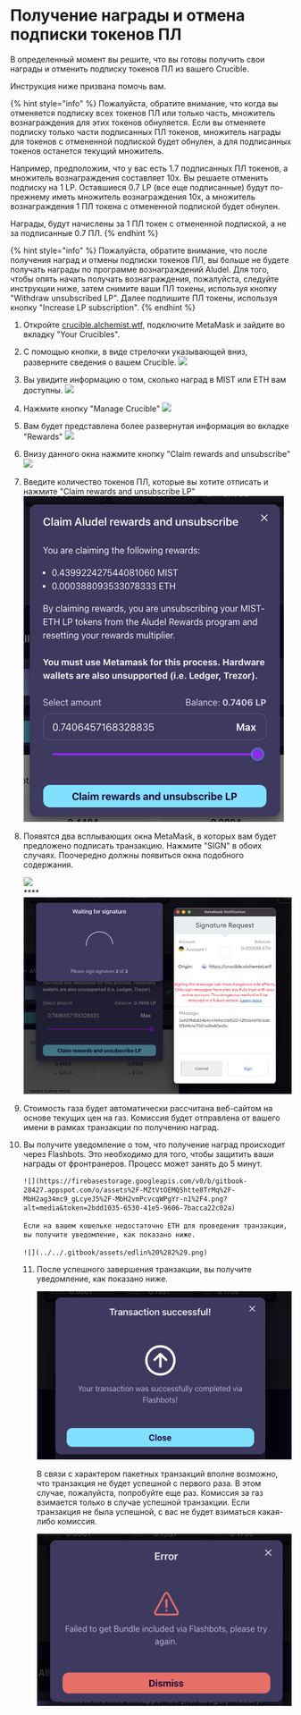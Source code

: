 # Получение награды и отмена подписки токенов ПЛ

В определенный момент вы решите, что вы готовы получить свои награды и отменить подписку токенов ПЛ из вашего Crucible.

Инструкция ниже призвана помочь вам.

{% hint style="info" %}
Пожалуйста, обратите внимание, что когда вы отменяется подписку всех токенов ПЛ или только часть, множитель вознаграждения для этих токенов обнуляется. Если вы отменяете подписку только части подписанных ПЛ токенов, множитель награды для токенов с отмененной подпиской будет обнулен, а для подписанных токенов останется текущий множитель.

Например, предположим, что у вас есть 1.7 подписанных ПЛ токенов, а множитель вознаграждения составляет 10x. Вы решаете отменить подписку на 1 LP. Оставшиеся 0.7 LP \(все еще подписанные\) будут по-прежнему иметь множитель вознаграждения 10x, а множитель вознаграждения 1 ПЛ токена с отмененной подпиской будет обнулен.

Награды, будут начислены за 1 ПЛ токен с отмененной подпиской, а не за подписанные 0.7 ПЛ.
{% endhint %}

{% hint style="info" %}
Пожалуйста, обратите внимание, что после получения наград и отмены подписки токенов ПЛ, вы больше не будете получать награды по программе вознаграждений Aludel. Для того, чтобы опять начать получать вознаграждения, пожалуйста, следуйте инструкции ниже, затем снимите ваши ПЛ токены, используя кнопку "Withdraw unsubscribed LP". Далее подпишите ПЛ токены, используя кнопку "Increase LP subscription".
{% endhint %}

1. Откройте [crucible.alchemist.wtf](https://crucible.alchemist.wtf/), подключите MetaMask и зайдите во вкладку "Your Crucibles".
2. С помощью кнопки, в виде стрелочки указывающей вниз, разверните сведения о вашем Crucible. ![](../../.gitbook/assets/screenshot-2021-05-07-at-12.50.58.png) 
3. Вы увидите информацию о том, сколько наград в MIST или ETH вам доступны. ![](../../.gitbook/assets/screenshot-2021-05-07-at-12.50.42.png) 
4. Нажмите кнопку "Manage Crucible" ![](../../.gitbook/assets/screenshot-2021-05-07-at-12.51.04.png) 
5. Вам будет представлена более развернутая информация во вкладке "Rewards" ![](../../.gitbook/assets/screenshot-2021-05-07-at-12.51.22.png) 
6. Внизу данного окна нажмите кнопку "Claim rewards and unsubscribe"   ![](../../.gitbook/assets/screenshot-2021-05-07-at-13.05.52.png) 
7. Введите количество токенов ПЛ, которые вы хотите отписать и нажмите "Claim rewards and unsubscribe LP" ![](../../.gitbook/assets/1.png) 
8. Появятся два всплывающих окна MetaMask, в которых вам будет предложено подписать транзакцию. Нажмите "SIGN"  в обоих случаях. Поочередно должны появиться окна подобного содержания.

  
   ![](../../.gitbook/assets/screenshot-2021-05-07-at-13.11.35.png)   
   ****![](../../.gitbook/assets/3%20%281%29%20%285%29%20%281%29.png) 

9.  Стоимость газа будет автоматически рассчитана веб-сайтом на основе текущих цен на газ.  Комиссия будет отправлена от вашего имени в рамках транзакции по получению наград.
10. Вы получите уведомление о том, что получение наград происходит через Flashbots. Это необходимо для того, чтобы защитить ваши награды от фронтранеров. Процесс может занять до 5 минут.

        ​![](https://firebasestorage.googleapis.com/v0/b/gitbook-28427.appspot.com/o/assets%2F-MZtVtOEMQShtte8TrMq%2F-MbH2ag34mc9_gLcyeJ5%2F-MbH2vmPcvcqWPgYr-n1%2F4.png?alt=media&token=2bdd1035-6530-41e5-9606-7bacca22c02a)

        Если на вашем кошельке недостаточно ETH для проведения транзакции, вы получите уведомление, как показано ниже.

        ![](../../.gitbook/assets/edlin%20%282%29.png)

    11. После успешного завершения транзакции, вы получите уведомление, как показано ниже.

        ![](../../.gitbook/assets/6%20%281%29%20%281%29.png) 

        В связи с характером пакетных транзакций вполне возможно, что транзакция не будет успешной с   первого раза. В этом случае, пожалуйста, попробуйте еще раз. Комиссия за газ взимается только в случае успешной транзакции. Если транзакция не была успешной, с вас не будет взиматься какая-либо комиссия. 

        ![](../../.gitbook/assets/7%20%281%29%20%281%29.png) 

